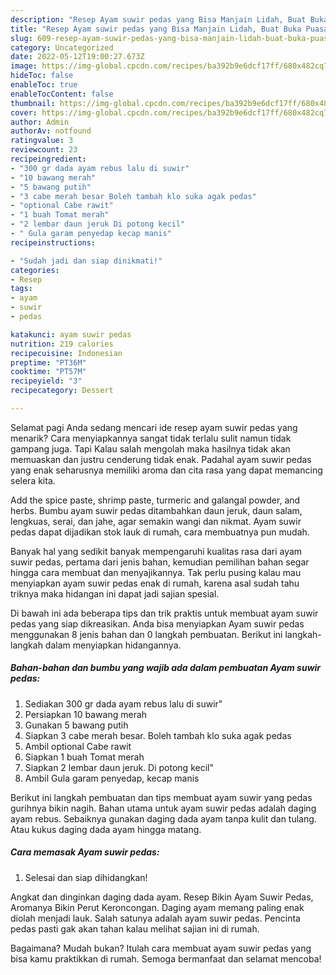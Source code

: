 ```yaml
---
description: "Resep Ayam suwir pedas yang Bisa Manjain Lidah, Buat Buka Puasa Bisa Manjain Lidah"
title: "Resep Ayam suwir pedas yang Bisa Manjain Lidah, Buat Buka Puasa Bisa Manjain Lidah"
slug: 609-resep-ayam-suwir-pedas-yang-bisa-manjain-lidah-buat-buka-puasa-bisa-manjain-lidah
category: Uncategorized
date: 2022-05-12T19:00:27.673Z
image: https://img-global.cpcdn.com/recipes/ba392b9e6dcf17ff/680x482cq70/ayam-suwir-pedas-foto-resep-utama.jpg
hideToc: false
enableToc: true
enableTocContent: false
thumbnail: https://img-global.cpcdn.com/recipes/ba392b9e6dcf17ff/680x482cq70/ayam-suwir-pedas-foto-resep-utama.jpg
cover: https://img-global.cpcdn.com/recipes/ba392b9e6dcf17ff/680x482cq70/ayam-suwir-pedas-foto-resep-utama.jpg
author: Admin
authorAv: notfound
ratingvalue: 3
reviewcount: 23
recipeingredient:
- "300 gr dada ayam rebus lalu di suwir"
- "10 bawang merah"
- "5 bawang putih"
- "3 cabe merah besar Boleh tambah klo suka agak pedas"
- "optional Cabe rawit"
- "1 buah Tomat merah"
- "2 lembar daun jeruk Di potong kecil"
- " Gula garam penyedap kecap manis"
recipeinstructions:

- "Sudah jadi dan siap dinikmati!"
categories:
- Resep
tags:
- ayam
- suwir
- pedas

katakunci: ayam suwir pedas 
nutrition: 219 calories
recipecuisine: Indonesian
preptime: "PT36M"
cooktime: "PT57M"
recipeyield: "3"
recipecategory: Dessert

---
```



Selamat pagi Anda sedang mencari ide resep ayam suwir pedas yang menarik? Cara menyiapkannya sangat tidak terlalu sulit namun tidak gampang juga. Tapi Kalau salah mengolah maka hasilnya tidak akan memuaskan dan justru cenderung tidak enak. Padahal ayam suwir pedas yang enak seharusnya memiliki aroma dan cita rasa yang dapat memancing selera kita.


Add the spice paste, shrimp paste, turmeric and galangal powder, and herbs. Bumbu ayam suwir pedas ditambahkan daun jeruk, daun salam, lengkuas, serai, dan jahe, agar semakin wangi dan nikmat. Ayam suwir pedas dapat dijadikan stok lauk di rumah, cara membuatnya pun mudah.

Banyak hal yang sedikit banyak mempengaruhi kualitas rasa dari ayam suwir pedas, pertama dari jenis bahan, kemudian pemilihan bahan segar hingga cara membuat dan menyajikannya. Tak perlu pusing kalau mau menyiapkan ayam suwir pedas enak di rumah, karena asal sudah tahu triknya maka hidangan ini dapat jadi sajian spesial.


Di bawah ini ada beberapa tips dan trik praktis untuk membuat ayam suwir pedas yang siap dikreasikan. Anda bisa menyiapkan Ayam suwir pedas menggunakan 8 jenis bahan dan 0 langkah pembuatan. Berikut ini langkah-langkah dalam menyiapkan hidangannya.

<!--inarticleads1-->

##### Bahan-bahan dan bumbu yang wajib ada dalam pembuatan Ayam suwir pedas:

1. Sediakan 300 gr dada ayam rebus lalu di suwir&#34;
1. Persiapkan 10 bawang merah
1. Gunakan 5 bawang putih
1. Siapkan 3 cabe merah besar. Boleh tambah klo suka agak pedas
1. Ambil optional Cabe rawit
1. Siapkan 1 buah Tomat merah
1. Siapkan 2 lembar daun jeruk. Di potong kecil&#34;
1. Ambil  Gula garam penyedap, kecap manis


Berikut ini langkah pembuatan dan tips membuat ayam suwir yang pedas gurihnya bikin nagih. Bahan utama untuk ayam suwir pedas adalah daging ayam rebus. Sebaiknya gunakan daging dada ayam tanpa kulit dan tulang. Atau kukus daging dada ayam hingga matang. 

<!--inarticleads2-->

##### Cara memasak Ayam suwir pedas:


1. Selesai dan siap dihidangkan!

Angkat dan dinginkan daging dada ayam. Resep Bikin Ayam Suwir Pedas, Aromanya Bikin Perut Keroncongan. Daging ayam memang paling enak diolah menjadi lauk. Salah satunya adalah ayam suwir pedas. Pencinta pedas pasti gak akan tahan kalau melihat sajian ini di rumah. 

Bagaimana? Mudah bukan? Itulah cara membuat ayam suwir pedas yang bisa kamu praktikkan di rumah. Semoga bermanfaat dan selamat mencoba!
